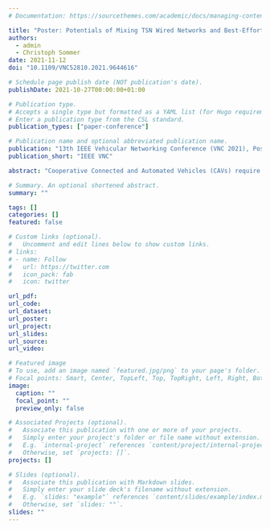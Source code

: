 ```yaml
---
# Documentation: https://sourcethemes.com/academic/docs/managing-content/

title: "Poster: Potentials of Mixing TSN Wired Networks and Best-Effort Wireless Networks for V2X"
authors: 
  - admin
  - Christoph Sommer
date: 2021-11-12
doi: "10.1109/VNC52810.2021.9644616"

# Schedule page publish date (NOT publication's date).
publishDate: 2021-10-27T00:00:00+01:00

# Publication type.
# Accepts a single type but formatted as a YAML list (for Hugo requirements).
# Enter a publication type from the CSL standard.
publication_types: ["paper-conference"]

# Publication name and optional abbreviated publication name.
publication: "13th IEEE Vehicular Networking Conference (VNC 2021), Poster Session"
publication_short: "IEEE VNC"

abstract: "Cooperative Connected and Automated Vehicles (CAVs) require multiple disjunct In-Vehicle Networks (IVNs) to interact via wireless networks, making communication across vehicles prone to unnecessary queuing delays. Earlier studies have focused on updating wireless networks to integrate with IVNs, which would require substantial changes to the core and access network. In this work, we motivate an approach that moves complexity to the network edge, examining the potentials of mixing Time Sensitive Networking (TSN) wired networks and unmodified, best-effort wireless networks for Vehicle to Everything (V2X). Guided by a platooning use case, we present results from a simple proof-of-concept system simulation demonstrating the potentials of such an approach as well as the feasibility of performance evaluation in openly available simulation frameworks."

# Summary. An optional shortened abstract.
summary: ""

tags: []
categories: []
featured: false

# Custom links (optional).
#   Uncomment and edit lines below to show custom links.
# links:
# - name: Follow
#   url: https://twitter.com
#   icon_pack: fab
#   icon: twitter

url_pdf:
url_code:
url_dataset:
url_poster:
url_project:
url_slides:
url_source:
url_video:

# Featured image
# To use, add an image named `featured.jpg/png` to your page's folder. 
# Focal points: Smart, Center, TopLeft, Top, TopRight, Left, Right, BottomLeft, Bottom, BottomRight.
image:
  caption: ""
  focal_point: ""
  preview_only: false

# Associated Projects (optional).
#   Associate this publication with one or more of your projects.
#   Simply enter your project's folder or file name without extension.
#   E.g. `internal-project` references `content/project/internal-project/index.md`.
#   Otherwise, set `projects: []`.
projects: []

# Slides (optional).
#   Associate this publication with Markdown slides.
#   Simply enter your slide deck's filename without extension.
#   E.g. `slides: "example"` references `content/slides/example/index.md`.
#   Otherwise, set `slides: ""`.
slides: ""
---
```

